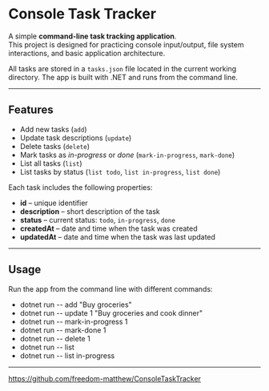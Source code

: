 # Console Task Tracker

A simple **command-line task tracking application**.  
This project is designed for practicing console input/output, file system interactions, and basic application architecture.

All tasks are stored in a `tasks.json` file located in the current working directory. The app is built with .NET and runs from the command line.

---

## Features

- Add new tasks (`add`)
- Update task descriptions (`update`)
- Delete tasks (`delete`)
- Mark tasks as *in-progress* or *done* (`mark-in-progress`, `mark-done`)
- List all tasks (`list`)
- List tasks by status (`list todo`, `list in-progress`, `list done`)

Each task includes the following properties:

- **id** – unique identifier  
- **description** – short description of the task  
- **status** – current status: `todo`, `in-progress`, `done`  
- **createdAt** – date and time when the task was created  
- **updatedAt** – date and time when the task was last updated  

---

## Usage

Run the app from the command line with different commands:
- dotnet run -- add "Buy groceries"
- dotnet run -- update 1 "Buy groceries and cook dinner"
- dotnet run -- mark-in-progress 1
- dotnet run -- mark-done 1
- dotnet run -- delete 1
- dotnet run -- list
- dotnet run -- list in-progress

---

https://github.com/freedom-matthew/ConsoleTaskTracker
